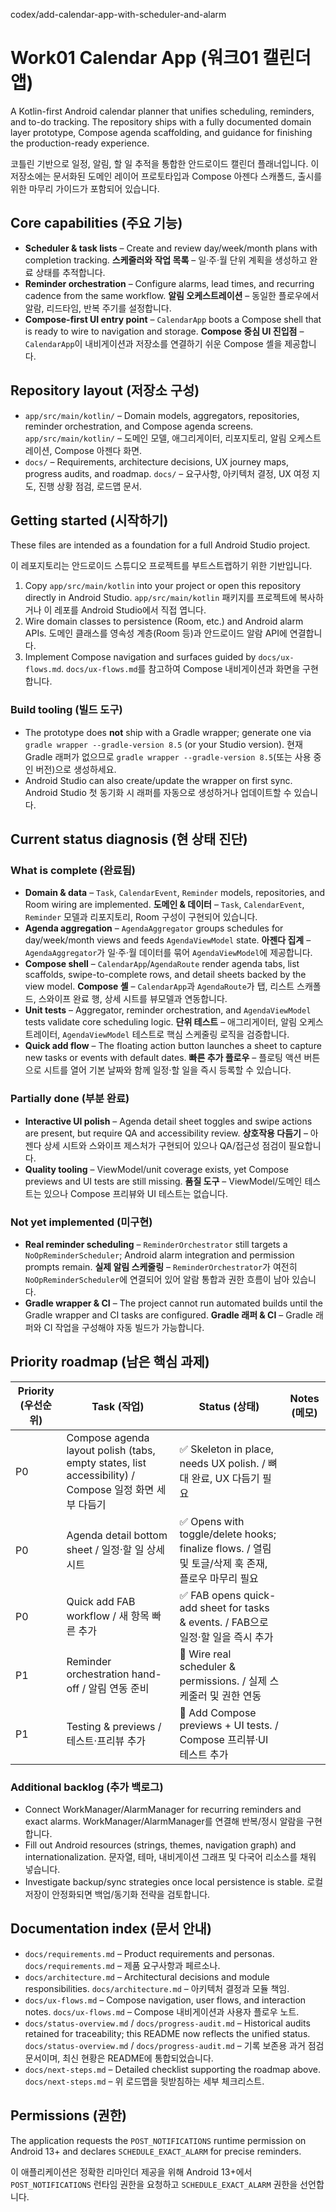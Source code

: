 codex/add-calendar-app-with-scheduler-and-alarm
# Work01 Calendar App (워크01 캘린더 앱)

A Kotlin-first Android calendar planner that unifies scheduling, reminders, and to-do tracking. The repository ships with a fully documented domain layer prototype, Compose agenda scaffolding, and guidance for finishing the production-ready experience.

코틀린 기반으로 일정, 알림, 할 일 추적을 통합한 안드로이드 캘린더 플래너입니다. 이 저장소에는 문서화된 도메인 레이어 프로토타입과 Compose 아젠다 스캐폴드, 출시를 위한 마무리 가이드가 포함되어 있습니다.

## Core capabilities (주요 기능)
- **Scheduler & task lists** – Create and review day/week/month plans with completion tracking.
  **스케줄러와 작업 목록** – 일·주·월 단위 계획을 생성하고 완료 상태를 추적합니다.
- **Reminder orchestration** – Configure alarms, lead times, and recurring cadence from the same workflow.
  **알림 오케스트레이션** – 동일한 플로우에서 알람, 리드타임, 반복 주기를 설정합니다.
- **Compose-first UI entry point** – `CalendarApp` boots a Compose shell that is ready to wire to navigation and storage.
  **Compose 중심 UI 진입점** – `CalendarApp`이 내비게이션과 저장소를 연결하기 쉬운 Compose 셸을 제공합니다.

## Repository layout (저장소 구성)
- `app/src/main/kotlin/` – Domain models, aggregators, repositories, reminder orchestration, and Compose agenda screens.
  `app/src/main/kotlin/` – 도메인 모델, 애그리게이터, 리포지토리, 알림 오케스트레이션, Compose 아젠다 화면.
- `docs/` – Requirements, architecture decisions, UX journey maps, progress audits, and roadmap.
  `docs/` – 요구사항, 아키텍처 결정, UX 여정 지도, 진행 상황 점검, 로드맵 문서.

## Getting started (시작하기)
These files are intended as a foundation for a full Android Studio project.

이 레포지토리는 안드로이드 스튜디오 프로젝트를 부트스트랩하기 위한 기반입니다.

1. Copy `app/src/main/kotlin` into your project or open this repository directly in Android Studio.
   `app/src/main/kotlin` 패키지를 프로젝트에 복사하거나 이 레포를 Android Studio에서 직접 엽니다.
2. Wire domain classes to persistence (Room, etc.) and Android alarm APIs.
   도메인 클래스를 영속성 계층(Room 등)과 안드로이드 알람 API에 연결합니다.
3. Implement Compose navigation and surfaces guided by `docs/ux-flows.md`.
   `docs/ux-flows.md`를 참고하여 Compose 내비게이션과 화면을 구현합니다.

### Build tooling (빌드 도구)
- The prototype does **not** ship with a Gradle wrapper; generate one via `gradle wrapper --gradle-version 8.5` (or your Studio version).
  현재 Gradle 래퍼가 없으므로 `gradle wrapper --gradle-version 8.5`(또는 사용 중인 버전)으로 생성하세요.
- Android Studio can also create/update the wrapper on first sync.
  Android Studio 첫 동기화 시 래퍼를 자동으로 생성하거나 업데이트할 수 있습니다.

## Current status diagnosis (현 상태 진단)
### What is complete (완료됨)
- **Domain & data** – `Task`, `CalendarEvent`, `Reminder` models, repositories, and Room wiring are implemented.
  **도메인 & 데이터** – `Task`, `CalendarEvent`, `Reminder` 모델과 리포지토리, Room 구성이 구현되어 있습니다.
- **Agenda aggregation** – `AgendaAggregator` groups schedules for day/week/month views and feeds `AgendaViewModel` state.
  **아젠다 집계** – `AgendaAggregator`가 일·주·월 데이터를 묶어 `AgendaViewModel`에 제공합니다.
- **Compose shell** – `CalendarApp`/`AgendaRoute` render agenda tabs, list scaffolds, swipe-to-complete rows, and detail sheets backed by the view model.
  **Compose 셸** – `CalendarApp`과 `AgendaRoute`가 탭, 리스트 스캐폴드, 스와이프 완료 행, 상세 시트를 뷰모델과 연동합니다.
- **Unit tests** – Aggregator, reminder orchestration, and `AgendaViewModel` tests validate core scheduling logic.
  **단위 테스트** – 애그리게이터, 알림 오케스트레이터, `AgendaViewModel` 테스트로 핵심 스케줄링 로직을 검증합니다.
- **Quick add flow** – The floating action button launches a sheet to capture new tasks or events with default dates.
  **빠른 추가 플로우** – 플로팅 액션 버튼으로 시트를 열어 기본 날짜와 함께 일정·할 일을 즉시 등록할 수 있습니다.

### Partially done (부분 완료)
- **Interactive UI polish** – Agenda detail sheet toggles and swipe actions are present, but require QA and accessibility review.
  **상호작용 다듬기** – 아젠다 상세 시트와 스와이프 제스처가 구현되어 있으나 QA/접근성 점검이 필요합니다.
- **Quality tooling** – ViewModel/unit coverage exists, yet Compose previews and UI tests are still missing.
  **품질 도구** – ViewModel/도메인 테스트는 있으나 Compose 프리뷰와 UI 테스트는 없습니다.

### Not yet implemented (미구현)
- **Real reminder scheduling** – `ReminderOrchestrator` still targets a `NoOpReminderScheduler`; Android alarm integration and permission prompts remain.
  **실제 알림 스케줄링** – `ReminderOrchestrator`가 여전히 `NoOpReminderScheduler`에 연결되어 있어 알람 통합과 권한 흐름이 남아 있습니다.
- **Gradle wrapper & CI** – The project cannot run automated builds until the Gradle wrapper and CI tasks are configured.
  **Gradle 래퍼 & CI** – Gradle 래퍼와 CI 작업을 구성해야 자동 빌드가 가능합니다.

## Priority roadmap (남은 핵심 과제)
| Priority (우선순위) | Task (작업) | Status (상태) | Notes (메모) |
| --- | --- | --- | --- |
| P0 | Compose agenda layout polish (tabs, empty states, list accessibility) / Compose 일정 화면 세부 다듬기 | ✅ Skeleton in place, needs UX polish. / 뼈대 완료, UX 다듬기 필요 |
| P0 | Agenda detail bottom sheet / 일정·할 일 상세 시트 | ✅ Opens with toggle/delete hooks; finalize flows. / 열림 및 토글/삭제 훅 존재, 플로우 마무리 필요 |
| P0 | Quick add FAB workflow / 새 항목 빠른 추가 | ✅ FAB opens quick-add sheet for tasks & events. / FAB으로 일정·할 일을 즉시 추가 |
| P1 | Reminder orchestration hand-off / 알림 연동 준비 | 🚧 Wire real scheduler & permissions. / 실제 스케줄러 및 권한 연동 |
| P1 | Testing & previews / 테스트·프리뷰 추가 | 🚧 Add Compose previews + UI tests. / Compose 프리뷰·UI 테스트 추가 |

### Additional backlog (추가 백로그)
- Connect WorkManager/AlarmManager for recurring reminders and exact alarms.
  WorkManager/AlarmManager를 연결해 반복/정시 알람을 구현합니다.
- Fill out Android resources (strings, themes, navigation graph) and internationalization.
  문자열, 테마, 내비게이션 그래프 및 다국어 리소스를 채워 넣습니다.
- Investigate backup/sync strategies once local persistence is stable.
  로컬 저장이 안정화되면 백업/동기화 전략을 검토합니다.

## Documentation index (문서 안내)
- `docs/requirements.md` – Product requirements and personas.
  `docs/requirements.md` – 제품 요구사항과 페르소나.
- `docs/architecture.md` – Architectural decisions and module responsibilities.
  `docs/architecture.md` – 아키텍처 결정과 모듈 책임.
- `docs/ux-flows.md` – Compose navigation, user flows, and interaction notes.
  `docs/ux-flows.md` – Compose 내비게이션과 사용자 플로우 노트.
- `docs/status-overview.md` / `docs/progress-audit.md` – Historical audits retained for traceability; this README now reflects the unified status.
  `docs/status-overview.md` / `docs/progress-audit.md` – 기록 보존용 과거 점검 문서이며, 최신 현황은 README에 통합되었습니다.
- `docs/next-steps.md` – Detailed checklist supporting the roadmap above.
  `docs/next-steps.md` – 위 로드맵을 뒷받침하는 세부 체크리스트.

## Permissions (권한)
The application requests the `POST_NOTIFICATIONS` runtime permission on Android 13+ and declares `SCHEDULE_EXACT_ALARM` for precise reminders.

이 애플리케이션은 정확한 리마인더 제공을 위해 Android 13+에서 `POST_NOTIFICATIONS` 런타임 권한을 요청하고 `SCHEDULE_EXACT_ALARM` 권한을 선언합니다.
